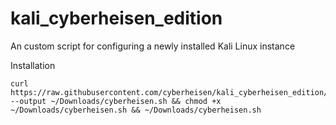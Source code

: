 # kali_cyberheisen_edition
An custom script for configuring a newly installed Kali Linux instance

Installation  
```
curl https://raw.githubusercontent.com/cyberheisen/kali_cyberheisen_edition/main/cyberheisen.sh --output ~/Downloads/cyberheisen.sh && chmod +x ~/Downloads/cyberheisen.sh && ~/Downloads/cyberheisen.sh  
```
